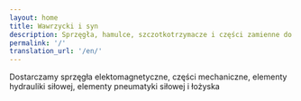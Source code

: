 ```yaml
---
layout: home
title: Wawrzycki i syn
description: Sprzęgła, hamulce, szczotkotrzymacze i części zamienne do obrabiarek (tokarek, frezarek, szlifierek itp.)
permalink: '/'
translation_url: '/en/'
---
```

Dostarczamy sprzęgła elektomagnetyczne, części mechaniczne, elementy hydrauliki siłowej, elementy pneumatyki siłowej i łożyska
        